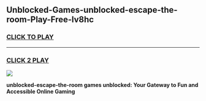 
## Unblocked-Games-unblocked-escape-the-room-Play-Free-lv8hc
<h3>
<a href="https://premium76.site?title=unblocked-escape-the-room&ref=12A">CLICK TO PLAY</a></h3>
<hr>

<h3>
<a href="https://premium76.site?title=unblocked-escape-the-room&ref=12A">CLICK 2 PLAY</a>
  
</h3>

<a href="https://premium76.site?title=unblocked-escape-the-room&ref=12A"><img src="https://clearcache.store/games.png"></a>


**unblocked-escape-the-room games unblocked: Your Gateway to Fun and Accessible Online Gaming**
